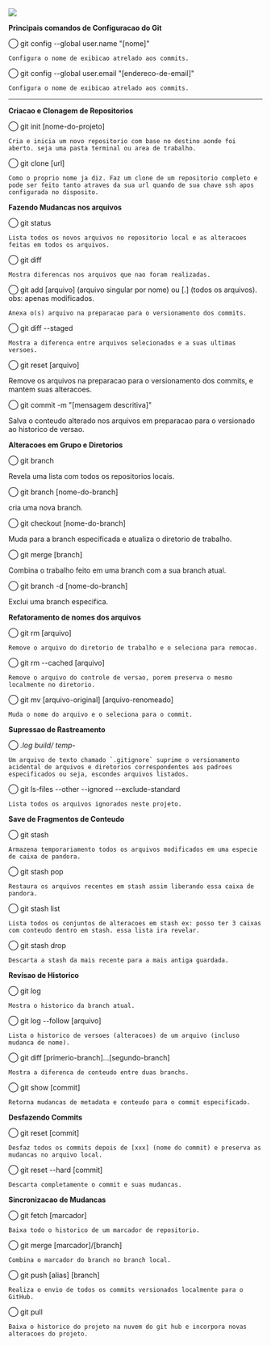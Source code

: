 
<img src="https://twitter.com/iamjermainew/status/684520816629936128">

<strong>Principais comandos de Configuracao do Git </strong>

◯ git config --global user.name "[nome]"

    Configura o nome de exibicao atrelado aos commits.

◯ git config --global user.email "[endereco-de-email]"

    Configura o nome de exibicao atrelado aos commits.

---------------------------------------------------------

<strong>Criacao e Clonagem de Repositorios</strong>

◯ git init [nome-do-projeto]

    Cria e inicia um novo repositorio com base no destino aonde foi aberto. seja uma pasta terminal ou area de trabalho.

◯ git clone [url]

    Como o proprio nome ja diz. Faz um clone de um repositorio completo e pode ser feito tanto atraves da sua url quando de sua chave ssh apos configurada no disposito.

<strong>Fazendo Mudancas nos arquivos</strong>

◯ git status

    Lista todos os novos arquivos no repositorio local e as alteracoes feitas em todos os arquivos.

◯ git diff

    Mostra diferencas nos arquivos que nao foram realizadas.

◯ git add [arquivo] (arquivo singular por nome) ou [.] (todos os arquivos). obs: apenas modificados.

    Anexa o(s) arquivo na preparacao para o versionamento dos commits.

◯ git diff --staged

    Mostra a diferenca entre arquivos selecionados e a suas ultimas versoes.

◯ git reset [arquivo]

Remove os arquivos na preparacao para o versionamento dos commits, e mantem suas alteracoes.

◯ git commit -m "[mensagem descritiva]"

Salva o conteudo alterado nos arquivos em preparacao para o versionado ao historico de versao.

<strong>Alteracoes em Grupo e Diretorios</strong>

◯ git branch

Revela uma lista com todos os repositorios locais.

◯ git branch [nome-do-branch]

cria uma nova branch.

◯ git checkout [nome-do-branch]

Muda para a branch especificada e atualiza o diretorio de trabalho.

◯ git merge [branch]

Combina o trabalho feito em uma branch com a sua branch atual.

◯ git branch -d [nome-do-branch]

Exclui uma branch especifica.

<strong>Refatoramento de nomes dos arquivos</strong>

◯ git rm [arquivo]

    Remove o arquivo do diretorio de trabalho e o seleciona para remocao.

◯ git rm --cached [arquivo]

    Remove o arquivo do controle de versao, porem preserva o mesmo localmente no diretorio.

◯ git mv [arquivo-original] [arquivo-renomeado]

    Muda o nome do arquivo e o seleciona para o commit.

<strong>Supressao de Rastreamento</strong>

◯ *.log
   build/
    temp-*

    Um arquivo de texto chamado `.gitignore` suprime o versionamento acidental de arquivos e diretorios correspondentes aos padroes especificados ou seja, escondes arquivos listados.

◯ git ls-files --other --ignored --exclude-standard

    Lista todos os arquivos ignorados neste projeto.

<strong>Save de Fragmentos de Conteudo</strong>

◯ git stash

    Armazena temporariamento todos os arquivos modificados em uma especie de caixa de pandora.

◯ git stash pop

    Restaura os arquivos recentes em stash assim liberando essa caixa de pandora.

◯ git stash list

    Lista todos os conjuntos de alteracoes em stash ex: posso ter 3 caixas com conteudo dentro em stash. essa lista ira revelar.

◯ git stash drop

    Descarta a stash da mais recente para a mais antiga guardada.

<strong>Revisao de Historico</strong>

◯ git log

    Mostra o historico da branch atual.

◯ git log --follow [arquivo]

    Lista o historico de versoes (alteracoes) de um arquivo (incluso mudanca de nome).

◯ git diff [primerio-branch]...[segundo-branch]

    Mostra a diferenca de conteudo entre duas branchs.

◯ git show [commit]

    Retorna mudancas de metadata e conteudo para o commit especificado.

<strong>Desfazendo Commits</strong>

◯ git reset [commit]

    Desfaz todos os commits depois de [xxx] (nome do commit) e preserva as mudancas no arquivo local.

◯ git reset --hard [commit]

    Descarta completamente o commit e suas mudancas.

<strong>Sincronizacao de Mudancas</strong>

◯ git fetch [marcador]

    Baixa todo o historico de um marcador de repositorio.

◯ git merge [marcador]/[branch]

    Combina o marcador do branch no branch local.

◯ git push [alias] [branch]

    Realiza o envio de todos os commits versionados localmente para o GitHub.

◯ git pull

    Baixa o historico do projeto na nuvem do git hub e incorpora novas alteracoes do projeto.
